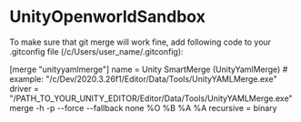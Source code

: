 # UnityOpenworldSandbox

To make sure that git merge will work fine, add following code to your .gitconfig file (/c/Users/user_name/.gitconfig):

[merge "unityyamlmerge"]
	name = Unity SmartMerge (UnityYamlMerge)
	# example: "/c/Dev/2020.3.26f1/Editor/Data/Tools/UnityYAMLMerge.exe\"
	driver = \"/PATH_TO_YOUR_UNITY_EDITOR/Editor/Data/Tools/UnityYAMLMerge.exe\" merge -h -p --force --fallback none %O %B %A %A
	recursive = binary